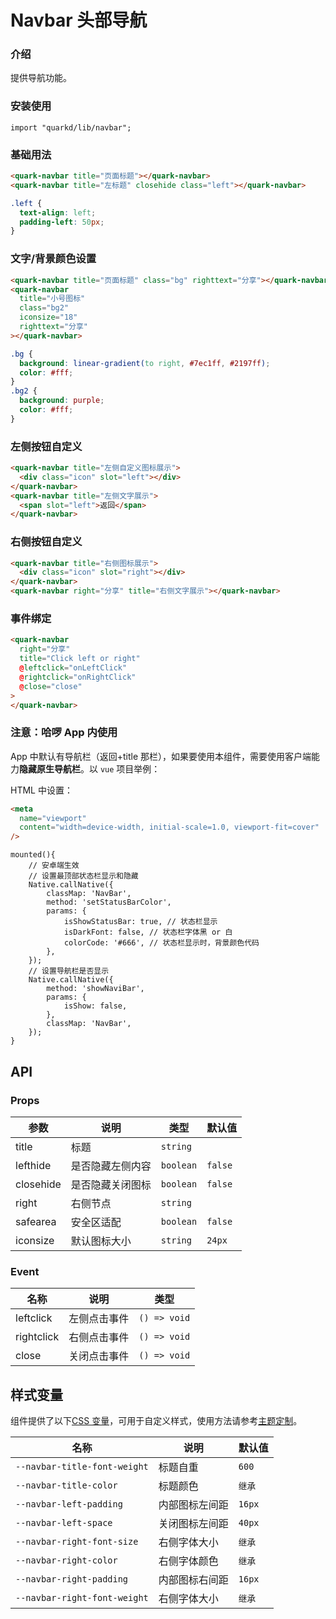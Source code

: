 # Navbar 头部导航

### 介绍

提供导航功能。

### 安装使用

```tsx
import "quarkd/lib/navbar";
```

### 基础用法

```html
<quark-navbar title="页面标题"></quark-navbar>
<quark-navbar title="左标题" closehide class="left"></quark-navbar>
```

```css
.left {
  text-align: left;
  padding-left: 50px;
}
```

### 文字/背景颜色设置

```html
<quark-navbar title="页面标题" class="bg" righttext="分享"></quark-navbar>
<quark-navbar
  title="小号图标"
  class="bg2"
  iconsize="18"
  righttext="分享"
></quark-navbar>
```

```css
.bg {
  background: linear-gradient(to right, #7ec1ff, #2197ff);
  color: #fff;
}
.bg2 {
  background: purple;
  color: #fff;
}
```

### 左侧按钮自定义

```html
<quark-navbar title="左侧自定义图标展示">
  <div class="icon" slot="left"></div>
</quark-navbar>
<quark-navbar title="左侧文字展示">
  <span slot="left">返回</span>
</quark-navbar>
```

### 右侧按钮自定义

```html
<quark-navbar title="右侧图标展示">
  <div class="icon" slot="right"></div>
</quark-navbar>
<quark-navbar right="分享" title="右侧文字展示"></quark-navbar>
```

### 事件绑定

```html
<quark-navbar
  right="分享"
  title="Click left or right"
  @leftclick="onLeftClick"
  @rightclick="onRightClick"
  @close="close"
>
</quark-navbar>
```

### 注意：哈啰 App 内使用

App 中默认有导航栏（返回+title 那栏），如果要使用本组件，需要使用客户端能力**隐藏原生导航栏**。以 `vue` 项目举例：

HTML 中设置：

```html
<meta
  name="viewport"
  content="width=device-width, initial-scale=1.0, viewport-fit=cover"
/>
```

```tsx
mounted(){
    // 安卓端生效
    // 设置最顶部状态栏显示和隐藏
    Native.callNative({
        classMap: 'NavBar',
        method: 'setStatusBarColor',
        params: {
            isShowStatusBar: true, // 状态栏显示
            isDarkFont: false, // 状态栏字体黑 or 白
            colorCode: '#666', // 状态栏显示时，背景颜色代码
        },
    });
    // 设置导航栏是否显示
    Native.callNative({
        method: 'showNaviBar',
        params: {
            isShow: false,
        },
        classMap: 'NavBar',
    });
}
```

## API

### Props

| 参数      | 说明             | 类型      | 默认值  |
| --------- | ---------------- | --------- | ------- |
| title     | 标题             | `string`  |
| lefthide  | 是否隐藏左侧内容 | `boolean` | `false` |
| closehide | 是否隐藏关闭图标 | `boolean` | `false` |
| right     | 右侧节点         | `string`  |
| safearea  | 安全区适配       | `boolean` | `false` |
| iconsize  | 默认图标大小     | `string ` | `24px`  |

### Event

| 名称       | 说明         | 类型          |
| ---------- | ------------ | ------------- |
| leftclick  | 左侧点击事件 | `() => void` |
| rightclick | 右侧点击事件 | `() => void` |
| close      | 关闭点击事件 | `() => void` |

## 样式变量

组件提供了以下[CSS 变量](https://developer.mozilla.org/zh-CN/docs/Web/CSS/Using_CSS_custom_properties)，可用于自定义样式，使用方法请参考[主题定制](#/zh-CN/guide/theme)。

| 名称                         | 说明           | 默认值 |
| ---------------------------- | -------------- | ------ |
| `--navbar-title-font-weight` | 标题自重       | `600`  |
| `--navbar-title-color`       | 标题颜色       | `继承` |
| `--navbar-left-padding`      | 内部图标左间距 | `16px` |
| `--navbar-left-space`        | 关闭图标左间距 | `40px` |
| `--navbar-right-font-size`   | 右侧字体大小   | `继承` |
| `--navbar-right-color`       | 右侧字体颜色   | `继承` |
| `--navbar-right-padding`     | 内部图标右间距 | `16px` |
| `--navbar-right-font-weight` | 右侧字体大小   | `继承` |

